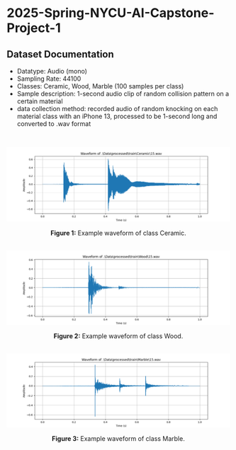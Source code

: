 ﻿# 2025-Spring-NYCU-AI-Capstone-Project-1

## Dataset Documentation
- Datatype: Audio (mono)
- Sampling Rate: 44100
- Classes: Ceramic, Wood, Marble (100 samples per class)
- Sample description: 1-second audio clip of random collision pattern on a certain material
- data collection method: recorded audio of random knocking on each material class with an iPhone 13, processed to be 1-second long and converted to .wav format

<br>

![ceramic example](images/Ceramic%2015.png)
<div align="center"><strong>Figure 1:</strong> Example waveform of class Ceramic.</div>
<br>

![Wood example](images/wood%2015.png)
<div align="center"><strong>Figure 2:</strong> Example waveform of class Wood.</div>

<br>

![Marble example](images/marble%2015.png)
<div align="center"><strong>Figure 3:</strong> Example waveform of class Marble.</div>

